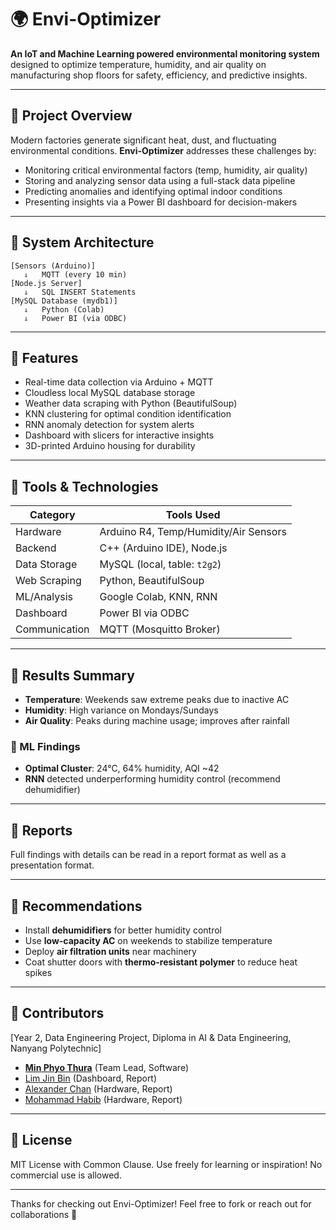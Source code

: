 # 🌍 Envi-Optimizer

**An IoT and Machine Learning powered environmental monitoring system** designed to optimize temperature, humidity, and air quality on manufacturing shop floors for safety, efficiency, and predictive insights.

---

## 🏢 Project Overview

Modern factories generate significant heat, dust, and fluctuating environmental conditions. **Envi-Optimizer** addresses these challenges by:

- Monitoring critical environmental factors (temp, humidity, air quality)
- Storing and analyzing sensor data using a full-stack data pipeline
- Predicting anomalies and identifying optimal indoor conditions
- Presenting insights via a Power BI dashboard for decision-makers

---

## 🧱 System Architecture

```text
[Sensors (Arduino)]
   ⇓   MQTT (every 10 min)
[Node.js Server]
   ⇓   SQL INSERT Statements
[MySQL Database (mydb1)]
   ⇓   Python (Colab)
   ⇓   Power BI (via ODBC)
```

---

## 🤖 Features

- Real-time data collection via Arduino + MQTT
- Cloudless local MySQL database storage
- Weather data scraping with Python (BeautifulSoup)
- KNN clustering for optimal condition identification
- RNN anomaly detection for system alerts
- Dashboard with slicers for interactive insights
- 3D-printed Arduino housing for durability

---

## 🔧 Tools & Technologies

| Category      | Tools Used                            |
| ------------- | ------------------------------------- |
| Hardware      | Arduino R4, Temp/Humidity/Air Sensors |
| Backend       | C++ (Arduino IDE), Node.js            |
| Data Storage  | MySQL (local, table: `t2g2`)          |
| Web Scraping  | Python, BeautifulSoup                 |
| ML/Analysis   | Google Colab, KNN, RNN                |
| Dashboard     | Power BI via ODBC                     |
| Communication | MQTT (Mosquitto Broker)               |

---

## 🔬 Results Summary

- **Temperature**: Weekends saw extreme peaks due to inactive AC
- **Humidity**: High variance on Mondays/Sundays
- **Air Quality**: Peaks during machine usage; improves after rainfall

### 🎯 ML Findings

- **Optimal Cluster**: 24°C, 64% humidity, AQI \~42
- **RNN** detected underperforming humidity control (recommend dehumidifier)

---

## 📄 Reports

Full findings with details can be read in a report format as well as a presentation format. 

---

## 🚀 Recommendations

- Install **dehumidifiers** for better humidity control
- Use **low-capacity AC** on weekends to stabilize temperature
- Deploy **air filtration units** near machinery
- Coat shutter doors with **thermo-resistant polymer** to reduce heat spikes

---

## 🙌 Contributors

[Year 2, Data Engineering Project, Diploma in AI & Data Engineering, Nanyang Polytechnic]
- [**Min Phyo Thura**](https://github.com/myriosMin) (Team Lead, Software)
- [Lim Jin Bin](https://github.com/LimJinBin32) (Dashboard, Report)
- [Alexander Chan](https://github.com/Redbeanchan) (Hardware, Report)  
- [Mohammad Habib](https://github.com/habibmohammad35) (Hardware, Report)

---

## 💎 License

MIT License with Common Clause. Use freely for learning or inspiration! No commercial use is allowed. 

---

Thanks for checking out Envi-Optimizer! Feel free to fork or reach out for collaborations 💪
